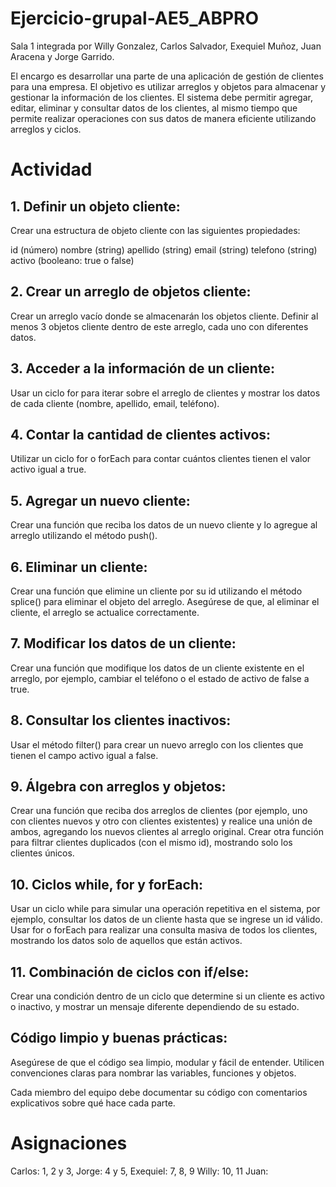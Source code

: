 # Ejercicio-grupal-AE5_ABPRO
Sala 1 integrada por Willy Gonzalez, Carlos Salvador, Exequiel Muñoz, Juan Aracena y Jorge Garrido.

El encargo es desarrollar una parte de una aplicación de gestión de clientes para una empresa. El objetivo es utilizar arreglos y objetos para almacenar y gestionar la información de los clientes. El sistema debe permitir agregar, editar, eliminar y consultar datos de los clientes, al mismo tiempo que permite realizar operaciones con sus datos de manera eficiente utilizando arreglos y ciclos.

# Actividad

## 1. Definir un objeto cliente:
Crear una estructura de objeto cliente con las siguientes propiedades:

id (número)
nombre (string)
apellido (string)
email (string)
telefono (string)
activo (booleano: true o false)

## 2. Crear un arreglo de objetos cliente:
Crear un arreglo vacío donde se almacenarán los objetos cliente.
Definir al menos 3 objetos cliente dentro de este arreglo, cada uno con diferentes datos.

## 3. Acceder a la información de un cliente:
Usar un ciclo for para iterar sobre el arreglo de clientes y mostrar los datos de cada cliente (nombre, apellido, email, teléfono).

## 4. Contar la cantidad de clientes activos:
Utilizar un ciclo for o forEach para contar cuántos clientes tienen el valor activo igual a true.

## 5. Agregar un nuevo cliente:
Crear una función que reciba los datos de un nuevo cliente y lo agregue al arreglo utilizando el método push().

## 6. Eliminar un cliente:
Crear una función que elimine un cliente por su id utilizando el método splice() para eliminar el objeto del arreglo.
Asegúrese de que, al eliminar el cliente, el arreglo se actualice correctamente.

## 7. Modificar los datos de un cliente:
Crear una función que modifique los datos de un cliente existente en el arreglo, por ejemplo, cambiar el teléfono o el estado de activo de false a true.

## 8. Consultar los clientes inactivos:
Usar el método filter() para crear un nuevo arreglo con los clientes que tienen el campo activo igual a false.

## 9. Álgebra con arreglos y objetos:
Crear una función que reciba dos arreglos de clientes (por ejemplo, uno con clientes nuevos y otro con clientes existentes) y realice una unión de ambos, agregando los nuevos clientes al arreglo original.
Crear otra función para filtrar clientes duplicados (con el mismo id), mostrando solo los clientes únicos.

## 10. Ciclos while, for y forEach:
Usar un ciclo while para simular una operación repetitiva en el sistema, por ejemplo, consultar los datos de un cliente hasta que se ingrese un id válido.
Usar for o forEach para realizar una consulta masiva de todos los clientes, mostrando los datos solo de aquellos que están activos.

## 11. Combinación de ciclos con if/else:
Crear una condición dentro de un ciclo que determine si un cliente es activo o inactivo, y mostrar un mensaje diferente dependiendo de su estado.

## Código limpio y buenas prácticas:
Asegúrese de que el código sea limpio, modular y fácil de entender. Utilicen convenciones claras para nombrar las variables, funciones y objetos.

Cada miembro del equipo debe documentar su código con comentarios explicativos sobre qué hace cada parte.

# Asignaciones
Carlos: 1, 2 y 3,
Jorge: 4 y 5, 
Exequiel: 7, 8, 9
Willy: 10, 11
Juan: 
